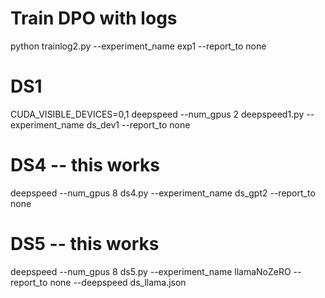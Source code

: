 # Train DPO with logs
python trainlog2.py --experiment_name exp1 --report_to none

# DS1
CUDA_VISIBLE_DEVICES=0,1 deepspeed --num_gpus 2 deepspeed1.py --experiment_name ds_dev1 --report_to none

# DS4 -- this works
deepspeed --num_gpus 8 ds4.py --experiment_name ds_gpt2 --report_to none


# DS5 -- this works
deepspeed --num_gpus 8 ds5.py --experiment_name llamaNoZeRO --report_to none --deepspeed ds_llama.json
